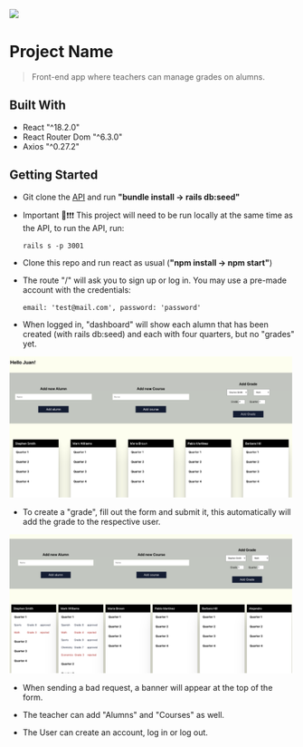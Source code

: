 ![](https://img.shields.io/badge/Microverse-blueviolet)

# Project Name

> Front-end app where teachers can manage grades on alumns.


## Built With

- React "^18.2.0"
- React Router Dom "^6.3.0"
- Axios "^0.27.2"


## Getting Started

- Git clone the [API](https://github.com/AlejandroNo4/alumns-API) and run **"bundle install -> rails db:seed"**

- Important 🚦❗❗❗ This project will need to be run locally at the same time as the API, to run the API, run:

      rails s -p 3001

- Clone this repo and run react as usual (**"npm install -> npm start"**)

- The route "/" will ask you to sign up or log in. You may use a pre-made account with the credentials:

      email: 'test@mail.com', password: 'password'

- When logged in, "dashboard" will show each alumn that has been created (with rails db:seed) and each with four quarters, but no "grades" yet.

<img src="./empty_screenshot.png" alt="app screenshot" width="500px" />

- To create a "grade", fill out the form and submit it, this automatically will add the grade to the respective user.

<img src="./app_screenshot.png" alt="app screenshot" width="500px" />

- When sending a bad request, a banner will appear at the top of the form.

- The teacher can add "Alumns" and "Courses" as well.

- The User can create an account, log in or log out.

